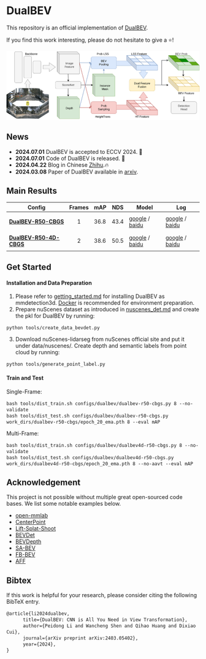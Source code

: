 # DualBEV

<!-- ## Introduction -->
This repository is an official implementation of [DualBEV](https://arxiv.org/abs/2403.05402).

If you find this work interesting, please do not hesitate to give a ⭐!

<p align="center">
<img src="./resources/Overview.png">
</p>

## News

- **2024.07.01** DualBEV is accepted to ECCV 2024. 🎉
- **2024.07.01** Code of DualBEV is released. 🚀
- **2024.04.22** Blog in Chinese [Zhihu](https://zhuanlan.zhihu.com/p/688261486).🔥
- **2024.03.08** Paper of DualBEV available in [arxiv](https://arxiv.org/abs/2403.05402).

## Main Results

| Config                                                                    | Frames           | mAP        | NDS        | Model                                                                                          | Log                                                                                            |
| ------------------------------------------------------------------------- | ---------- | ---------- | ---------- | ---------------------------------------------------------------------------------------------- | ---------------------------------------------------------------------------------------------- |
| [**DualBEV-R50-CBGS**](configs/dualbev/dualbev-r50-cbgs.py)                  | <p align="center">1 | 36.8       | 43.4       | [google](https://drive.google.com/drive/folders/15VIJDJyqnzTJJYGKgj4AQcWe9ZPslYkz?usp=drive_link) / [baidu](https://pan.baidu.com/s/1enTKsWlu_MRonSFthnjDaw?pwd=7umw) | [google](https://drive.google.com/drive/folders/15VIJDJyqnzTJJYGKgj4AQcWe9ZPslYkz?usp=drive_link) / [baidu](https://pan.baidu.com/s/1xVmKpfZc23tZayLXKb3KpQ?pwd=m17p) |
| [**DualBEV-R50-4D-CBGS**](configs/dualbev/dualbev4d-r50-cbgs.py) | <p align="center">2 | 38.6 | 50.5 | [google](https://drive.google.com/drive/folders/15VIJDJyqnzTJJYGKgj4AQcWe9ZPslYkz?usp=drive_link) / [baidu](https://pan.baidu.com/s/14Z3dWwI3_d-_8VBUqQ7kVg?pwd=qbmn) | [google](https://drive.google.com/drive/folders/15VIJDJyqnzTJJYGKgj4AQcWe9ZPslYkz?usp=drive_link) / [baidu](https://pan.baidu.com/s/1RUuajCBRjOxHKfb_I6kh2w?pwd=p3wy) |

## Get Started

#### Installation and Data Preparation

1. Please refer to [getting_started.md](docs/en/getting_started.md) for installing DualBEV as mmdetection3d. [Docker](docker/Dockerfile) is recommended for environment preparation.
2. Prepare nuScenes dataset as introduced in [nuscenes_det.md](docs/en/datasets/nuscenes_det.md) and create the pkl for DualBEV by running:

```shell
python tools/create_data_bevdet.py
```
3. Download nuScenes-lidarseg from nuScenes official site and put it under data/nuscenes/. Create depth and semantic labels from point cloud by running:

```shell
python tools/generate_point_label.py
```
#### Train and Test
Single-Frame:
```shell
bash tools/dist_train.sh configs/dualbev/dualbev-r50-cbgs.py 8 --no-validate
bash tools/dist_test.sh configs/dualbev/dualbev-r50-cbgs.py  work_dirs/dualbev-r50-cbgs/epoch_20_ema.pth 8 --eval mAP
```
Multi-Frame:
```shell
bash tools/dist_train.sh configs/dualbev/dualbev4d-r50-cbgs.py 8 --no-validate
bash tools/dist_test.sh configs/dualbev/dualbev4d-r50-cbgs.py  work_dirs/dualbev4d-r50-cbgs/epoch_20_ema.pth 8 --no-aavt --eval mAP
```

## Acknowledgement

This project is not possible without multiple great open-sourced code bases. We list some notable examples below.

- [open-mmlab](https://github.com/open-mmlab)
- [CenterPoint](https://github.com/tianweiy/CenterPoint)
- [Lift-Splat-Shoot](https://github.com/nv-tlabs/lift-splat-shoot)
- [BEVDet](https://github.com/HuangJunJie2017/BEVDet)
- [BEVDepth](https://github.com/Megvii-BaseDetection/BEVDepth)
- [SA-BEV](https://github.com/mengtan00/SA-BEV)
- [FB-BEV](https://github.com/NVlabs/FB-BEV)
- [AFF](https://github.com/YimianDai/open-aff)

## Bibtex

If this work is helpful for your research, please consider citing the following BibTeX entry.

```
@article{li2024dualbev,
      title={DualBEV: CNN is All You Need in View Transformation}, 
      author={Peidong Li and Wancheng Shen and Qihao Huang and Dixiao Cui},
      journal={arXiv preprint arXiv:2403.05402},
      year={2024},
}
```
